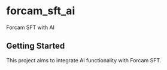 # forcam_sft_ai

Forcam SFT with AI

## Getting Started

This project aims to integrate AI functionality with Forcam SFT.